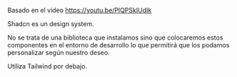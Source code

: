Basado en el video https://youtu.be/PlQPSkIUdIk

Shadcn es un design system.

No se trata de una biblioteca  que instalamos sino que colocaremos estos componentes en el entorno de desarrollo lo que permitirá que los podamos personalizar según nuestro deseo.

Utiliza Tailwind por debajo.